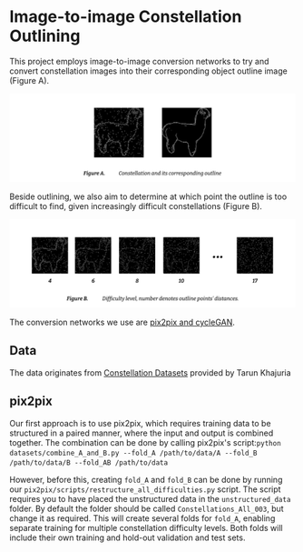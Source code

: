 
# Image-to-image Constellation Outlining

This project employs image-to-image conversion networks to try and convert constellation images into their corresponding object outline image (Figure A). 

![FigureA](images/figureA.png)

Beside outlining, we also aim to determine at which point the outline is too difficult to find, given increasingly difficult constellations (Figure B).

![FigureB](images/figureB.png)

The conversion networks we use are [pix2pix and cycleGAN](https://github.com/junyanz/pytorch-CycleGAN-and-pix2pix).

## Data

The data originates from [Constellation Datasets](https://osf.io/qf5tz/) provided by Tarun Khajuria

## pix2pix

Our first approach is to use pix2pix, which requires training data to be structured in a paired manner, where the input and output is combined together. The combination can be done by calling pix2pix's script:`python datasets/combine_A_and_B.py --fold_A /path/to/data/A --fold_B /path/to/data/B --fold_AB /path/to/data`

However, before this, creating `fold_A` and `fold_B` can be done by running our `pix2pix/scripts/restructure_all_difficulties.py` script.
The script requires you to have placed the unstructured data in the `unstructured_data` folder. By default the folder should be called `Constellations_All_003`, but change it as required. This will create several folds for `fold_A`, enabling separate training for multiple constellation difficulty levels. Both folds will include their own training and hold-out validation and test sets.

